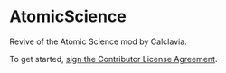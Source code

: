 # AtomicScience
Revive of the Atomic Science mod by Calclavia.

To get started, <a href="https://www.clahub.com/agreements/BuiltBrokenModding/AtomicScience">sign the Contributor License Agreement</a>.
